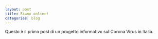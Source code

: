 ```yaml
---
layout: post
title: Siamo online!
categories: blog
---
```


Questo è il primo post di un progetto informativo sul Corona Virus in Italia. 
